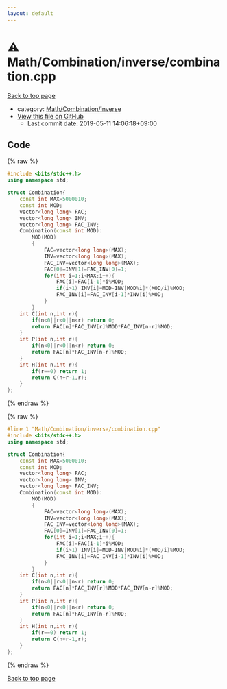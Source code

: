 ```yaml
---
layout: default
---
```


<!-- mathjax config similar to math.stackexchange -->
<script type="text/javascript" async
  src="https://cdnjs.cloudflare.com/ajax/libs/mathjax/2.7.5/MathJax.js?config=TeX-MML-AM_CHTML">
</script>
<script type="text/x-mathjax-config">
  MathJax.Hub.Config({
    TeX: { equationNumbers: { autoNumber: "AMS" }},
    tex2jax: {
      inlineMath: [ ['$','$'] ],
      processEscapes: true
    },
    "HTML-CSS": { matchFontHeight: false },
    displayAlign: "left",
    displayIndent: "2em"
  });
</script>

<script type="text/javascript" src="https://cdnjs.cloudflare.com/ajax/libs/jquery/3.4.1/jquery.min.js"></script>
<script src="https://cdn.jsdelivr.net/npm/jquery-balloon-js@1.1.2/jquery.balloon.min.js" integrity="sha256-ZEYs9VrgAeNuPvs15E39OsyOJaIkXEEt10fzxJ20+2I=" crossorigin="anonymous"></script>
<script type="text/javascript" src="../../../../assets/js/copy-button.js"></script>
<link rel="stylesheet" href="../../../../assets/css/copy-button.css" />


# :warning: Math/Combination/inverse/combination.cpp

<a href="../../../../index.html">Back to top page</a>

* category: <a href="../../../../index.html#2223ed6b2741b426fbe10a99084b4fb7">Math/Combination/inverse</a>
* <a href="{{ site.github.repository_url }}/blob/master/Math/Combination/inverse/combination.cpp">View this file on GitHub</a>
    - Last commit date: 2019-05-11 14:06:18+09:00




## Code

<a id="unbundled"></a>
{% raw %}
```cpp
#include <bits/stdc++.h>
using namespace std;

struct Combination{
    const int MAX=5000010;
    const int MOD;
    vector<long long> FAC;
    vector<long long> INV;
    vector<long long> FAC_INV;
    Combination(const int MOD):
        MOD(MOD)
        {
            FAC=vector<long long>(MAX);
            INV=vector<long long>(MAX);
            FAC_INV=vector<long long>(MAX);
            FAC[0]=INV[1]=FAC_INV[0]=1;
            for(int i=1;i<MAX;i++){
                FAC[i]=FAC[i-1]*i%MOD;
                if(i>1) INV[i]=MOD-INV[MOD%i]*(MOD/i)%MOD;
                FAC_INV[i]=FAC_INV[i-1]*INV[i]%MOD;
            }
        }
    int C(int n,int r){
        if(n<0||r<0||n<r) return 0;
        return FAC[n]*FAC_INV[r]%MOD*FAC_INV[n-r]%MOD;
    }
    int P(int n,int r){
        if(n<0||r<0||n<r) return 0;
        return FAC[n]*FAC_INV[n-r]%MOD;
    }
    int H(int n,int r){
        if(r==0) return 1;
        return C(n+r-1,r);
    }
};

```
{% endraw %}

<a id="bundled"></a>
{% raw %}
```cpp
#line 1 "Math/Combination/inverse/combination.cpp"
#include <bits/stdc++.h>
using namespace std;

struct Combination{
    const int MAX=5000010;
    const int MOD;
    vector<long long> FAC;
    vector<long long> INV;
    vector<long long> FAC_INV;
    Combination(const int MOD):
        MOD(MOD)
        {
            FAC=vector<long long>(MAX);
            INV=vector<long long>(MAX);
            FAC_INV=vector<long long>(MAX);
            FAC[0]=INV[1]=FAC_INV[0]=1;
            for(int i=1;i<MAX;i++){
                FAC[i]=FAC[i-1]*i%MOD;
                if(i>1) INV[i]=MOD-INV[MOD%i]*(MOD/i)%MOD;
                FAC_INV[i]=FAC_INV[i-1]*INV[i]%MOD;
            }
        }
    int C(int n,int r){
        if(n<0||r<0||n<r) return 0;
        return FAC[n]*FAC_INV[r]%MOD*FAC_INV[n-r]%MOD;
    }
    int P(int n,int r){
        if(n<0||r<0||n<r) return 0;
        return FAC[n]*FAC_INV[n-r]%MOD;
    }
    int H(int n,int r){
        if(r==0) return 1;
        return C(n+r-1,r);
    }
};

```
{% endraw %}

<a href="../../../../index.html">Back to top page</a>

